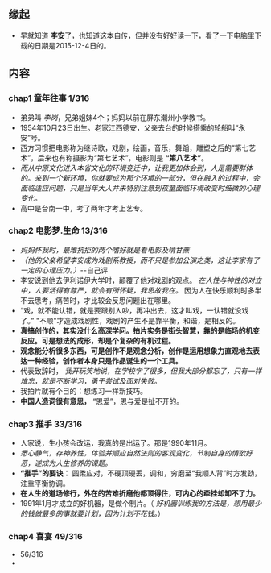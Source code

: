 ##  缘起
+ 早就知道 **李安**了，也知道这本自传，但并没有好好读一下，看了一下电脑里下载的日期是2015-12-4日的。

##  内容
###  chap1 童年往事  1/316
+ 弟弟叫 *李岗*，兄弟姐妹4个；妈妈以前在屏东潮州小学教书。
+ 1954年10月23日出生。老家江西德安，父亲去台的时候搭乘的轮船叫“永安”号。
+ 西方习惯把电影称为继诗歌，戏剧，绘画，音乐，舞蹈，雕塑之后的“第七艺术”，后来也有称摄影为“第七艺术”，电影则是 **“第八艺术”**。
+ *而从中原文化进入本省文化的环境变迁中，让我更加体会到，人是需要群体的。来到一个新环境，你就要成为那个环境的一部分，但在融入的过程中，会面临适应问题，只是当年大人并未特别注意到孩童面临环境改变时细微的心理变化。*
+ 高中是台南一中，考了两年才考上艺专。

###  chap2 电影梦.生命 13/316
+ *妈妈怀我时，最难抗拒的两个嗜好就是看电影及啃甘蔗*
+ *（他的父亲希望李安成为戏剧系教授，而不只是参加公演之类，这让李家有了一定的心理压力。）*--自己评
+ 李安说到他去伊利诺伊大学时，颠覆了他对戏剧的观点。 *在人性与神性的对立中，人要活得有尊严，就会有所怀疑，我思故我在。* 因为人在快乐顺利时多半不去思考，痛苦时，才比较会反思问题出在哪里。
+ “戏，就不能认错，就是要跟别人吵，再冲出去，这才叫戏，一认错就没戏了。” "不顺"才造成戏剧性，戏剧的产生不是靠平衡，和谐，是相反的。
+ **真搞创作的，其实没什么高深学问。拍片实务是街头智慧，靠的是临场的机变反应。可是想法的成形，却是个复杂的有机过程。**
+ **观念能分析很多东西，可是创作不是观念分析，创作是运用想象力直观地去表达一种经验，创作者本身只是作品诞生的一个工具。**
+ 代表致辞时， *我开玩笑地说，在学校学了很多，但我大部分都忘了，只有一样难忘，就是不断学习，勇于尝试及面对失败。*
+ 我拍片就有个目的：想练习一样新技巧。
+ **中国人造词很有意思，** “恩爱”，恩与爱是扯不开的。

###  chap3 推手 33/316
+ 人家说，生小孩会改运，我真的是出运了。那是1990年11月。
+ *悉心静气，存神养性，体验并顺应自然法则的客观变化，节制自身的情欲好恶，遂成为人生修养的课题。*
+ **“推手”的要诀：** 圆柔应对，不硬顶硬丢，调和，穷磨至“我顺人背”时方发劲，注重平衡协调。
+ **在人生的道场修行，外在的苦难折磨他都顶得住，可内心的牵挂却卸不了力。**
+ 1991年1月才成立的好机器，是做个制片。（ *好机器训练我的方法是，想用最少的钱做最多的事就要计划，因为计划不花钱。*）

###  chap4 喜宴 49/316
+ 56/316
+ 